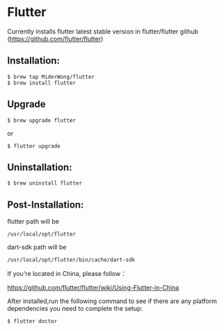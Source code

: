 # Flutter

Currently installs flutter latest stable version in flutter/flutter github (https://github.com/flutter/flutter)

## Installation:

```shell
$ brew tap MiderWong/flutter
$ brew install flutter
```

## Upgrade

```shell
$ brew upgrade flutter
```
or
```shell
$ flutter upgrade
```

## Uninstallation:

```shell
$ brew uninstall flutter
```

## Post-Installation:

flutter path will be

  `/usr/local/opt/flutter`

dart-sdk path will be

  `/usr/local/opt/flutter/bin/cache/dart-sdk`

If you're located in China, please follow：

  https://github.com/flutter/flutter/wiki/Using-Flutter-in-China

After installed,run the following command to see if there are any platform dependencies you need to complete the setup:


  ```shell
  $ flutter doctor
  ```
  
